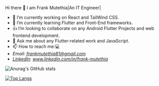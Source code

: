    Hi there 👋 I am Frank Mutethia|An IT Engineer| 

- 🔭 I’m currently working on React and TailWind CSS.
- 🌱 I’m currently learning Flutter and Front-End frameworks.
- 👍 I’m looking to collaborate on any Android Flutter Projects and web frontend development.
- 💬 Ask me about any Flutter-related work and JavaScript.
- 📫 How to reach me:💻
 -   *Email: frankmutethia81@gmail.com*
 -  *[LinkedIn](www.linkedin.com/in/frank-mutethia): www.linkedin.com/in/frank-mutethia*
<!-- - ⚡ Fun fact: A dollar might just make that lane switch. -->

![Anurag's GitHub stats](https://github-readme-stats.vercel.app/api?username=anuraghazra&show=reviews)



[![Top Langs](https://github-readme-stats.vercel.app/api/top-langs/?username=anuraghazra&layout=pie)](https://github.com/anuraghazra/github-readme-stats)
